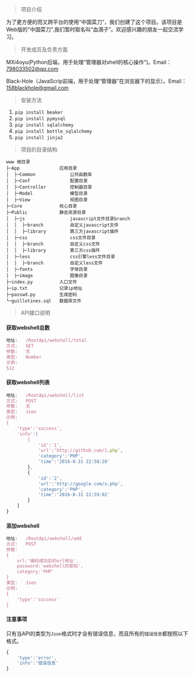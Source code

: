 ﻿> 项目介绍

为了更方便的而又跨平台的使用“中国菜刀”，我们创建了这个项目。该项目是Web版的"中国菜刀",我们暂时取名叫“血滴子”。欢迎感兴趣的朋友一起交流学习。

> 开发成员及负责方面

MXi4oyu(Python后端，用于处理“管理器对shell的核心操作”)。Email：798033502@qq.com

Black-Hole（JavaScrip前端，用于处理“管理器”在浏览器下的显示）。Email：158blackhole@gmail.com

> 安装方法

1. `pip install beaker`
2. `pip install pymysql`
3. `pip install sqlalchemy`
4. `pip install bottle_sqlalchemy`
5. `pip install jinja2`

> 项目的目录结构

```
www 根目录
├─App               应用目录
│  ├─Common             公共函数库
│  ├─Conf               配置目录
│  ├─Controller         控制器目录
│  ├─Model              模型目录
│  ├─View               视图目录
├─Core              核心目录
├─Public            静态资源目录
│  ├─js                 javascript文件目录branch
│  │  ├─branch          自定义javascript文件
│  │  ├─library         第三方javascript插件
│  ├─css                css文件目录
│  │  ├─branch          自定义css文件
│  │  ├─library         第三方css插件
│  ├─less               css引擎less文件目录
│  │  ├─branch          自定义less文件
│  ├─fonts              字体目录
│  ├─image              图像目录
├─index.py          入口文件
├─ip.txt            记录ip地址
├─passwd.py         生成密码
└─guillotines.sql   数据库文件
```

> API接口说明

#### 获取webshell总数
```javascript
地址:   /RootApi/webshell/total
方式:   GET
参数:   无
类型:   Number
示例:
512
```

#### 获取webshell列表
```javascript
地址:   /RootApi/webshell/list
方式:   POST
参数:   无
类型:   Json
示例:
{
	'type':'success',
	'info':[
		{
			'id':'1',
			'url':'http://github.com/1.php',
			'category':'PHP',
			'time':'2016-8-31 22:58:28'
		},
		{
			'id':'2',
			'url':'http://google.com/x.php',
			'category':'PHP',
			'time':'2016-8-31 22:59:02'
		}
	]
}
```

#### 添加webshell
```javascript
地址:   /RootApi/webshell/add
方式:   POST
参数:
{
	url:'编码成功后的url地址',
	password:'webshell的密码',
	category:'PHP'
}
类型:   Json
示例:
{
	'type':'success'
}
```

#### 注意事项
只有当API的类型为`Json`格式时才会有错误信息，而且所有的`错误信息`都按照以下格式。
```javascript
{
	'type':'error',
	'info':'错误信息'
}
```
